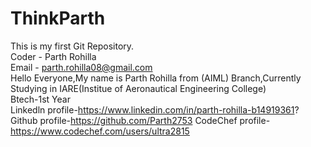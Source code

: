 # ThinkParth
This is my first Git Repository.
<br>
Coder - Parth Rohilla
<br>
Email - parth.rohilla08@gmail.com
<br>
Hello Everyone,My name is Parth Rohilla from (AIML) Branch,Currently Studying in IARE(Institue of Aeronautical Engineering College)
<br>
Btech-1st Year
<br>
Linkedln profile-https://www.linkedin.com/in/parth-rohilla-b14919361?
Github profile-https://github.com/Parth2753
CodeChef profile-https://www.codechef.com/users/ultra2815

